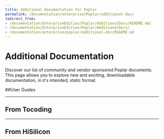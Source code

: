 ```yaml
---
title: Additional Documentation for Poplar
permalink: /documentation/enterprise/Poplar/additional-doc/
redirect_from:
- /documentation/EnterpriseEdition/Poplar/AdditionalDocs/README.md/
- /documentation/EnterpriseEdition/Poplar/AdditionalDocs/
- /documentation/enterprise/poplar/additional-doc/README.md
---
```

# Additional Documentation

Discover our list of community and vendor sponsored Poplar documents. This page allows you to explore new and exciting, downloadable documentation, in it's intended, static format.

##User Guides

***

## From Tocoding

***

## From HiSilicon
